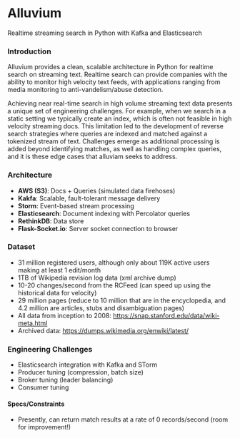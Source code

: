 # Alluvium

Realtime streaming search in Python with Kafka and Elasticsearch

### Introduction
Alluvium provides a clean, scalable architecture in Python for realtime search on streaming text. Realtime search can 
provide companies with the ability to monitor high velocity text feeds, with applications ranging from media
monitoring to anti-vandelism/abuse detection.

Achieving near real-time search in high volume streaming text data presents a unique set of engineering challenges. 
For example, when we search in a static setting we typically create an index, which is often not feasible in high 
velocity streaming docs. This limitation led to the development of reverse search strategies where queries are indexed 
and matched against a tokenized stream of text. Challenges emerge as additional processing is added beyond 
identifying matches, as well as handling complex queries, and it is these edge cases that alluviam seeks to address. 

### Architecture
* **AWS (S3)**: Docs + Queries (simulated data firehoses)
* **Kakfa**: Scalable, fault-tolerant message delivery
* **Storm**: Event-based stream processing
* **Elasticsearch**: Document indexing with Percolator queries
* **RethinkDB**: Data store
* **Flask-Socket.io**: Server socket connection to browser

### Dataset
* 31 million registered users, although only about 119K active users making at least 1 edit/month
* 1TB of Wikipedia revision log data (xml archive dump)
* 10-20 changes/second from the RCFeed (can speed up using the historical data for velocity)
* 29 million pages (reduce to 10 million that are in the encyclopedia, and 4.2 million are articles, stubs and 
disambiguation pages) 
* All data from inception to 2008: https://snap.stanford.edu/data/wiki-meta.html
* Archived data: https://dumps.wikimedia.org/enwiki/latest/

### Engineering Challenges
* Elasticsearch integration with Kafka and STorm
* Producer tuning (compression, batch size) 
* Broker tuning (leader balancing)
* Consumer tuning

#### Specs/Constraints
* Presently, can return match results at a rate of 0 records/second (room for improvement!)
